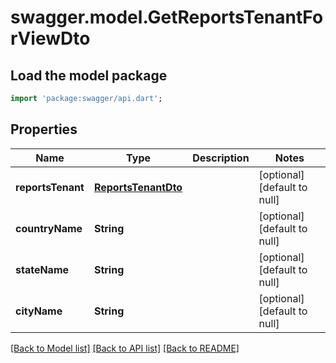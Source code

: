 # swagger.model.GetReportsTenantForViewDto

## Load the model package
```dart
import 'package:swagger/api.dart';
```

## Properties
Name | Type | Description | Notes
------------ | ------------- | ------------- | -------------
**reportsTenant** | [**ReportsTenantDto**](ReportsTenantDto.md) |  | [optional] [default to null]
**countryName** | **String** |  | [optional] [default to null]
**stateName** | **String** |  | [optional] [default to null]
**cityName** | **String** |  | [optional] [default to null]

[[Back to Model list]](../README.md#documentation-for-models) [[Back to API list]](../README.md#documentation-for-api-endpoints) [[Back to README]](../README.md)


